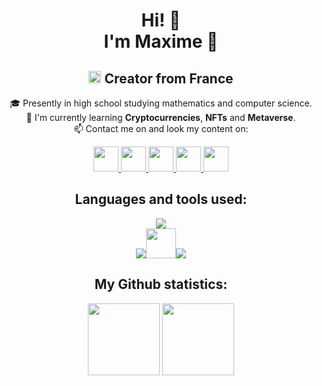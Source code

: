 <div align="center">

# Hi! 👋 <br />I'm Maxime 🙂

<!-- <img align="right" width="35%" src="https://media.giphy.com/media/fkZukR450RQ1qnGaq9/giphy.gif" /> -->


## <img src="https://media.giphy.com/media/ObNTw8Uzwy6KQ/giphy.gif" width="20px"> Creator from France

🎓 Presently in high school studying mathematics and computer science.  
🚀 I'm currently learning **Cryptocurrencies**, **NFTs** and **Metaverse**.  
📫 Contact me on and look my content on:

<a href="https://www.reddit.com/user/Maksyme">
    <img src="https://user-images.githubusercontent.com/91475935/168445301-dedc1330-1efd-4778-a758-3a76cf4c846e.svg" height="40px" />
</a>

<a href="https://www.youtube.com/channel/UCoqpR1OLbswIyQVatKBoGxA">
    <img src="https://user-images.githubusercontent.com/91475935/168445309-916e8da4-4995-4e2b-9961-d5eb62b64179.svg" height="40px" />
</a>
  
<a href="https://t.me/maximedrn">
    <img src="https://user-images.githubusercontent.com/91475935/168445311-109ba4e0-2ef4-4cd7-9ac4-7ed3af534e91.svg" height="40px" />
</a>
  
<a href="mailto:maxime_drean@yahoo.com">
    <img src="https://user-images.githubusercontent.com/91475935/168445313-09bef9d8-6a39-4bec-8eb0-762a65559894.svg" height="40px" />
</a>
    
<a href="https://fr.fiverr.com/maximedrn">
    <img src="https://user-images.githubusercontent.com/91475935/169694667-68824ed9-10a3-46ee-9fc1-23ec91496121.png" height="40px" />
</a>


## Languages and tools used:

![](https://skillicons.dev/icons?i=html,css,js,nodejs,react,flutter,java&theme=dark)  
![](https://skillicons.dev/icons?i=androidstudio,py&theme=dark)<img src="https://user-images.githubusercontent.com/91475935/168442353-995d91ee-cc1c-4b99-9a02-5057721a2bd2.png" height="48px" />![](https://skillicons.dev/icons?i=pytorch,mysql,bash,vscode&theme=dark)


## My Github statistics:

<img align="" height="115.5px" src="https://github-readme-stats.vercel.app/api?username=maximedrn&hide_title=true&hide_border=true&show_icons=true&count_private=true&line_height=21&theme=dracula" /> <img align="" height="115.5px" src="https://github-readme-stats.vercel.app/api/top-langs/?username=maximedrn&hide_title=true&hide_border=true&layout=compact&hide=html&theme=dracula" />

</div>
